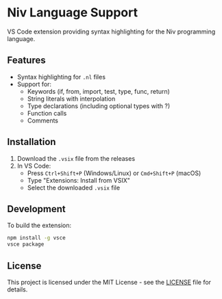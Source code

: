 # Niv Language Support

VS Code extension providing syntax highlighting for the Niv programming language.

## Features

* Syntax highlighting for `.nl` files
* Support for:
  * Keywords (if, from, import, test, type, func, return)
  * String literals with interpolation
  * Type declarations (including optional types with ?)
  * Function calls
  * Comments

## Installation

1. Download the `.vsix` file from the releases
2. In VS Code:
   * Press `Ctrl+Shift+P` (Windows/Linux) or `Cmd+Shift+P` (macOS)
   * Type "Extensions: Install from VSIX"
   * Select the downloaded `.vsix` file

## Development

To build the extension:

```bash
npm install -g vsce
vsce package
```

## License

This project is licensed under the MIT License - see the [LICENSE](LICENSE) file for details. 
